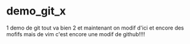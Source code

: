 # demo_git_x
1 demo de git 
tout va bien
2
et maintenant on modif d'ici 
et encore des mofifs mais de vim 
c'est encore une modif de github!!!!
